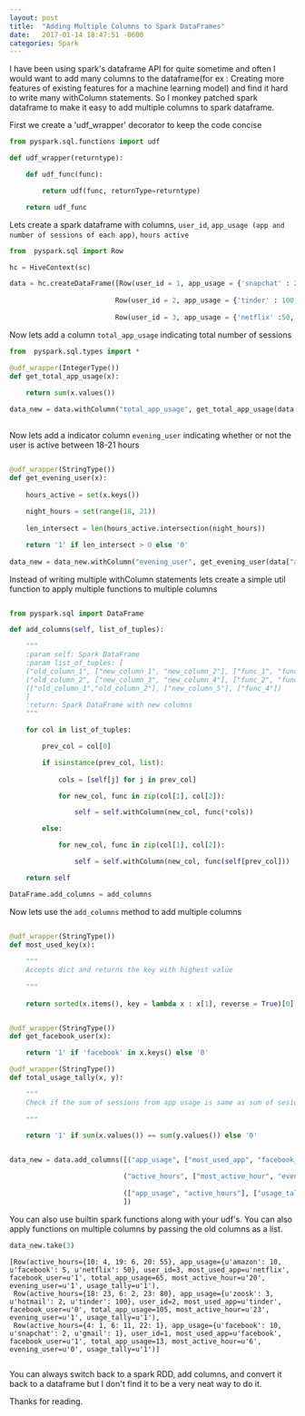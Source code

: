 ```yaml
---
layout: post
title:  "Adding Multiple Columns to Spark DataFrames"
date:   2017-01-14 18:47:51 -0600
categories: Spark
---
```


I have been using spark's dataframe API for quite sometime and often I would want to add many columns to the dataframe(for ex :  Creating more features of existing features for a machine learning model) and find it hard to write many withColumn statements. So I monkey patched spark dataframe to make it easy to add multiple columns
to spark dataframe.

First we create a 'udf_wrapper' decorator to keep the code concise

```python
from pyspark.sql.functions import udf

def udf_wrapper(returntype):

    def udf_func(func):

        return udf(func, returnType=returntype)

    return udf_func
```

Lets create a spark dataframe with columns, `user_id`, `app_usage (app and number of sessions of each app)`, `hours active`

```python
from  pyspark.sql import Row

hc = HiveContext(sc)

data = hc.createDataFrame([Row(user_id = 1, app_usage = {'snapchat' : 2, 'facebook' : 10, 'gmail' : 1}, active_hours = {4 : 1, 6 : 11, 22 : 1}),
                          
                          Row(user_id = 2, app_usage = {'tinder' : 100, 'zoosk' : 3, 'hotmail' : 2}, active_hours = {6 : 2, 18: 23, 23 : 80}),
                          
                          Row(user_id = 3, app_usage = {'netflix' :50, 'facebook' : 5, 'amazon' : 10}, active_hours = {10 : 4, 19 : 6, 20 : 55})])
```

Now lets add a column `total_app_usage` indicating total number of sessions

```python
from  pyspark.sql.types import *

@udf_wrapper(IntegerType())
def get_total_app_usage(x):
    
    return sum(x.values())

data_new = data.withColumn("total_app_usage", get_total_app_usage(data["app_usage"]))
    
```

Now lets add a indicator column `evening_user` indicating whether or not the user is active between 18-21 hours

```python

@udf_wrapper(StringType())
def get_evening_user(x):
 
    hours_active = set(x.keys())
    
    night_hours = set(range(18, 21))
    
    len_intersect = len(hours_active.intersection(night_hours))

    return '1' if len_intersect > 0 else '0'
    
data_new = data_new.withColumn("evening_user", get_evening_user(data["active_hours"]))
```

Instead of writing multiple withColumn statements lets create a simple util function to apply multiple functions to multiple columns

```python

from pyspark.sql import DataFrame

def add_columns(self, list_of_tuples):

    """
    :param self: Spark DataFrame
    :param list_of_tuples: [
    ("old_column_1", ["new_column_1", "new_column_2"], ["func_1", "func_2"]),
    ("old_column_2", ["new_column_3", "new_column_4"], ["func_2", "func_3"])
    (["old_column_1","old_column_2"], ["new_column_5"], ["func_4"])
    ]
    :return: Spark DataFrame with new columns
    """

    for col in list_of_tuples:

        prev_col = col[0]

        if isinstance(prev_col, list):
        
            cols = [self[j] for j in prev_col]

            for new_col, func in zip(col[1], col[2]):

                self = self.withColumn(new_col, func(*cols))

        else:

            for new_col, func in zip(col[1], col[2]):

                self = self.withColumn(new_col, func(self[prev_col]))

    return self

DataFrame.add_columns = add_columns
```

Now lets use the `add_columns` method to add multiple columns

```python

@udf_wrapper(StringType())
def most_used_key(x):
    
    """
    Accepts dict and returns the key with highest value
    
    """
    
    return sorted(x.items(), key = lambda x : x[1], reverse = True)[0][0]


@udf_wrapper(StringType())
def get_facebook_user(x):

    return '1' if 'facebook' in x.keys() else '0'

@udf_wrapper(StringType())
def total_usage_tally(x, y):

    """
    Check if the sum of sessions from app usage is same as sum of sesions from hour usage
    
    """

    return '1' if sum(x.values()) == sum(y.values()) else '0'


data_new = data.add_columns([("app_usage", ["most_used_app", "facebook_user", "total_app_usage"], [most_used_key, get_facebook_user, get_total_app_usage]),

                            ("active_hours", ["most_active_hour", "evening_user"], [most_used_key, get_evening_user]),
                            
                            (["app_usage", "active_hours"], ["usage_tally"], [total_usage_tally])
                            ])

```

You can also use builtin spark functions along with your udf's. You can also apply functions on multiple columns by passing the old columns as a list.


```python
data_new.take(3)
```

```
[Row(active_hours={10: 4, 19: 6, 20: 55}, app_usage={u'amazon': 10, u'facebook': 5, u'netflix': 50}, user_id=3, most_used_app=u'netflix', facebook_user=u'1', total_app_usage=65, most_active_hour=u'20', evening_user=u'1', usage_tally=u'1'),
 Row(active_hours={18: 23, 6: 2, 23: 80}, app_usage={u'zoosk': 3, u'hotmail': 2, u'tinder': 100}, user_id=2, most_used_app=u'tinder', facebook_user=u'0', total_app_usage=105, most_active_hour=u'23', evening_user=u'1', usage_tally=u'1'),
 Row(active_hours={4: 1, 6: 11, 22: 1}, app_usage={u'facebook': 10, u'snapchat': 2, u'gmail': 1}, user_id=1, most_used_app=u'facebook', facebook_user=u'1', total_app_usage=13, most_active_hour=u'6', evening_user=u'0', usage_tally=u'1')]
 
```

You can always switch back to a spark RDD, add columns, and convert it back to a dataframe but I don't find it to be a very neat way to do it.

Thanks for reading.